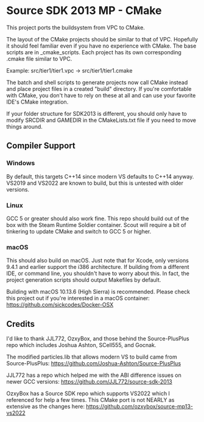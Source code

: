 # Source SDK 2013 MP - CMake
This project ports the buildsystem from VPC to CMake.

The layout of the CMake projects should be similar to that of VPC. Hopefully it should feel familiar even if you have no experience with CMake. The base scripts are in _cmake_scripts. Each project has its own corresponding .cmake file similar to VPC. 

Example: src/tier1/tier1.vpc -> src/tier1/tier1.cmake

The batch and shell scripts to generate projects now call CMake instead and place project files in a created "build" directory. If you're comfortable with CMake, you don't have to rely on these at all and can use your favorite IDE's CMake integration.

If your folder structure for SDK2013 is different, you should only have to modify SRCDIR and GAMEDIR in the CMakeLists.txt file if you need to move things around.

## Compiler Support

### Windows
By default, this targets C++14 since modern VS defaults to C++14 anyway. VS2019 and VS2022 are known to build, but this is untested with older versions.

### Linux
GCC 5 or greater should also work fine. This repo should build out of the box with the Steam Runtime Soldier container. Scout will require a bit of tinkering to update CMake and switch to GCC 5 or higher.

### macOS
This should also build on macOS. Just note that for Xcode, only versions 9.4.1 and earlier support the i386 architecture. If building from a different IDE, or command line, you shouldn't have to worry about this. In fact, the project generation scripts should output Makefiles by default.

Building with macOS 10.13.6 (High Sierra) is recommended. Please check this project out if you're interested in a macOS container: https://github.com/sickcodes/Docker-OSX

## Credits

I'd like to thank JJL772, OzxyBox, and those behind the Source-PlusPlus repo which includes Joshua Ashton, SCell555, and Gocnak.

The modified particles.lib that allows modern VS to build came from Source-PlusPlus: https://github.com/Joshua-Ashton/Source-PlusPlus

JJL772 has a repo which helped me with the ABI difference issues on newer GCC versions: https://github.com/JJL772/source-sdk-2013

OzxyBox has a Source SDK repo which supports VS2022 which I referenced for help a few times. This CMake port is not NEARLY as extensive as the changes here: https://github.com/ozxybox/source-mp13-vs2022
